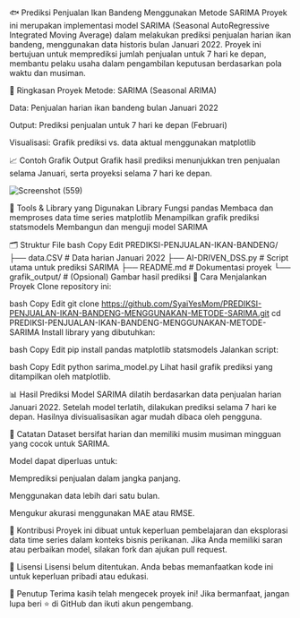 🐟 Prediksi Penjualan Ikan Bandeng Menggunakan Metode SARIMA
Proyek ini merupakan implementasi model SARIMA (Seasonal AutoRegressive Integrated Moving Average) dalam melakukan prediksi penjualan harian ikan bandeng, menggunakan data historis bulan Januari 2022. Proyek ini bertujuan untuk memprediksi jumlah penjualan untuk 7 hari ke depan, membantu pelaku usaha dalam pengambilan keputusan berdasarkan pola waktu dan musiman.

📌 Ringkasan Proyek
Metode: SARIMA (Seasonal ARIMA)

Data: Penjualan harian ikan bandeng bulan Januari 2022

Output: Prediksi penjualan untuk 7 hari ke depan (Februari)

Visualisasi: Grafik prediksi vs. data aktual menggunakan matplotlib

📈 Contoh Grafik Output
Grafik hasil prediksi menunjukkan tren penjualan selama Januari, serta proyeksi selama 7 hari ke depan.

![Screenshot (559)](https://github.com/user-attachments/assets/3322edc4-8887-4ab6-8391-c96ef77eb566)

🧰 Tools & Library yang Digunakan
Library	Fungsi
pandas	Membaca dan memproses data time series
matplotlib	Menampilkan grafik prediksi
statsmodels	Membangun dan menguji model SARIMA

🗂️ Struktur File
bash
Copy
Edit
PREDIKSI-PENJUALAN-IKAN-BANDENG/
├── data.CSV                     # Data harian Januari 2022
├── AI-DRIVEN_DSS.py             # Script utama untuk prediksi SARIMA
├── README.md                    # Dokumentasi proyek
└── grafik_output/               # (Opsional) Gambar hasil prediksi
🚀 Cara Menjalankan Proyek
Clone repository ini:

bash
Copy
Edit
git clone https://github.com/SyaiYesMom/PREDIKSI-PENJUALAN-IKAN-BANDENG-MENGGUNAKAN-METODE-SARIMA.git
cd PREDIKSI-PENJUALAN-IKAN-BANDENG-MENGGUNAKAN-METODE-SARIMA
Install library yang dibutuhkan:

bash
Copy
Edit
pip install pandas matplotlib statsmodels
Jalankan script:

bash
Copy
Edit
python sarima_model.py
Lihat hasil grafik prediksi yang ditampilkan oleh matplotlib.

📊 Hasil Prediksi
Model SARIMA dilatih berdasarkan data penjualan harian Januari 2022. Setelah model terlatih, dilakukan prediksi selama 7 hari ke depan. Hasilnya divisualisasikan agar mudah dibaca oleh pengguna.

📌 Catatan
Dataset bersifat harian dan memiliki musim musiman mingguan yang cocok untuk SARIMA.

Model dapat diperluas untuk:

Memprediksi penjualan dalam jangka panjang.

Menggunakan data lebih dari satu bulan.

Mengukur akurasi menggunakan MAE atau RMSE.

🤝 Kontribusi
Proyek ini dibuat untuk keperluan pembelajaran dan eksplorasi data time series dalam konteks bisnis perikanan.
Jika Anda memiliki saran atau perbaikan model, silakan fork dan ajukan pull request.

📄 Lisensi
Lisensi belum ditentukan. Anda bebas memanfaatkan kode ini untuk keperluan pribadi atau edukasi.

🙌 Penutup
Terima kasih telah mengecek proyek ini!
Jika bermanfaat, jangan lupa beri ⭐ di GitHub dan ikuti akun pengembang.
